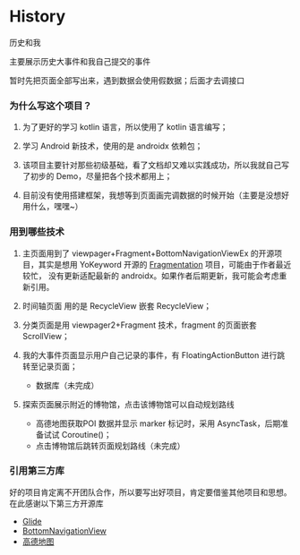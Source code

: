 # History
历史和我

主要展示历史大事件和我自己提交的事件


暂时先把页面全部写出来，遇到数据会使用假数据；后面才去调接口

### 为什么写这个项目？

1. 为了更好的学习 kotlin 语言，所以使用了 kotlin 语言编写；

2. 学习 Android 新技术，使用的是 androidx 依赖包；

3. 该项目主要针对那些初级基础，看了文档却又难以实践成功，所以我就自己写了初步的 Demo，尽量把各个技术都用上；

4. 目前没有使用搭建框架，我想等到页面画完调数据的时候开始（主要是没想好用什么，嘿嘿~）

### 用到哪些技术

1. 主页面用到了 viewpager+Fragment+BottomNavigationViewEx 的开源项目，其实是想用 YoKeyword 开源的
 [Fragmentation](https://github.com/YoKeyword/Fragmentation) 项目，可能由于作者最近较忙，
 没有更新适配最新的 androidx。如果作者后期更新，我可能会考虑重新引用。
 
2. 时间轴页面 用的是 RecycleView 嵌套 RecycleView；

3. 分类页面是用 viewpager2+Fragment 技术，fragment 的页面嵌套 ScrollView；

4. 我的大事件页面显示用户自己记录的事件，有 FloatingActionButton 进行跳转至记录页面；
   
   - 数据库（未完成）

5. 探索页面展示附近的博物馆，点击该博物馆可以自动规划路线
   
   - 高德地图获取POI 数据并显示 marker 标记时，采用 AsyncTask，后期准备试试 Coroutine()；
   - 点击博物馆后跳转页面规划路线（未完成）

### 引用第三方库
好的项目肯定离不开团队合作，所以要写出好项目，肯定要借鉴其他项目和思想。在此感谢以下第三方开源库
- [Glide](https://github.com/bumptech/glide)
- [BottomNavigationView](https://github.com/ittianyu/BottomNavigationViewEx)
- [高德地图](https://lbs.amap.com/)
 
